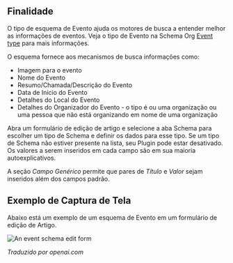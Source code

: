 <!-- Filename: J5.x:Schema_org/Type_Event_-_Using_Event_Plugin / Display title: Schema.org - Evento -->

## Finalidade

O tipo de esquema de Evento ajuda os motores de busca a entender melhor as informações de eventos. Veja o tipo de Evento na Schema Org [Event type](https://schema.org/Event) para mais informações.

O esquema fornece aos mecanismos de busca informações como:

- Imagem para o evento
- Nome do Evento
- Resumo/Chamada/Descrição do Evento
- Data de Início do Evento
- Detalhes do Local do Evento
- Detalhes do Organizador do Evento - o tipo é ou uma organização ou uma pessoa que não está organizando em nome de uma organização

Abra um formulário de edição de artigo e selecione a aba Schema para escolher um tipo de Schema e definir os dados para esse tipo. Se um tipo de Schema não estiver presente na lista, seu Plugin pode estar desativado. Os valores a serem inseridos em cada campo são em sua maioria autoexplicativos.

A seção *Campo Genérico* permite que pares de *Título* e *Valor* sejam inseridos além dos campos padrão.

## Exemplo de Captura de Tela

Abaixo está um exemplo de um esquema de Evento em um formulário de edição de Artigo.

![An event schema edit form](../../../en/images/schemas/edit-schema-event.png)

*Traduzido por openai.com*

